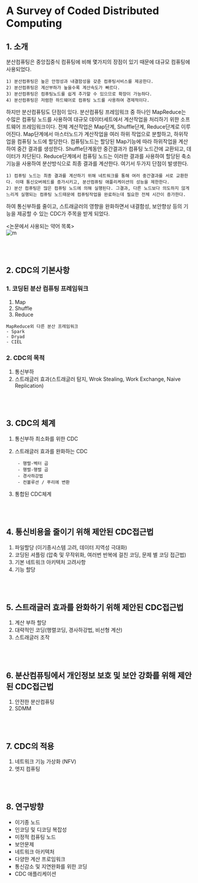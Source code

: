 # A Survey of Coded Distributed Computing

## **1. 소개**
분산컴퓨팅은 중앙집중식 컴퓨팅에 비해 몇가지의 장점이 있기 때문에 대규모 컴퓨팅에 사용되었다.  

    1) 분산컴퓨팅은 높은 안정성과 내결함성을 갖춘 컴퓨팅서비스를 제공한다.  
    2) 분산컴퓨팅은 계산부하가 높을수록 계산속도가 빠르다.  
    3) 분산컴퓨팅은 컴퓨팅노드를 쉽게 추가할 수 있으므로 확장이 가능하다.  
    4) 분산컴퓨팅은 저렴한 하드웨어로 컴퓨팅 노드를 사용하여 경제적이다.  

하지만 분산컴퓨팅도 단점이 있다. 분산컴퓨팅 프레임워크 중 하나인 MapReduce는 수많은 컴퓨팅 노드를 사용하여 대규모 데이터세트에서 계산작업을 처리하기 위한 소프트웨어 프레임워크이다. 전체 계산작업은 Map단계, Shuffle단계, Reduce단계로 이루어진다. Map단계에서 마스터노드가 계산작업을 여러 하위 작업으로 분할하고, 하위작업을 컴퓨팅 노드에 할당한다. 컴퓨팅노드는 할당된 Map기능에 따라 하위작업을 계산하여 중간 결과를 생성한다. Shuffle단계동안 중간결과가 컴퓨팅 노드간에 교환되고, 데이터가 차단된다. Reduce단계에서 컴퓨팅 노드는 이러한 결과를 사용하여 할당된 축소기능을 사용하여 분산방식으로 최종 결과를 계산한다. 여기서 두가지 단점이 발생한다.  

    1) 컴퓨팅 노드는 최종 결과를 계산하기 위해 네트워크를 통해 여러 중간결과를 서로 교환한다. 이때 통신오버헤드를 증가시키고, 분산컴퓨팅 애플리케이션의 성능을 제한한다.  
    2) 분산 컴퓨팅은 많은 컴퓨팅 노드에 의해 실행된다. 그결과, 다른 노드보다 의도하지 않게 느리게 실행되는 컴퓨팅 노드때문에 컴퓨팅작업을 완료하는데 필요한 전체 시간이 증가한다.  

하여 통신부하를 줄이고, 스트래글러의 영향을 완화하면서 내결함성, 보안향상 등의 기능을 제공할 수 있는 CDC가 주목을 받게 되었다.  

<논문에서 사용되는 약어 목록>  
![m](https://user-images.githubusercontent.com/59431387/108622977-adc57680-747f-11eb-8efc-263bbfd12d06.PNG)  


<br/></br>  
## **2. CDC의 기본사항**  
### 1. 코딩된 분산 컴퓨팅 프레임워크  
   1) Map  
   2) Shuffle  
   3) Reduce  

    MapReduce외 다른 분산 프레임워크 
    - Spark
    - Dryad
    - CIEL

### 2. CDC의 목적  
   1) 통신부하  
   2) 스트래글러 효과(스트래글러 탐지, Wrok Stealing, Work Exchange, Naive Replication)  

<br/></br>  
## **3. CDC의 체계**  
1. 통신부하 최소화를 위한 CDC  
2. 스트래글러 효과를 완화하는 CDC  

        - 행렬-벡터 곱  
        - 행렬-행렬 곱  
        - 경사하강법  
        - 컨볼루션 / 푸리에 변환  
 3. 통합된 CDC체계  

<br/></br>  
## **4. 통신비용을 줄이기 위해 제안된 CDC접근법**  
1. 파일할당 (이기종시스템 고려, 데이터 지역성 극대화)  
2. 코딩된 셔플링 (압축 및 무작위화, 여러번 반복에 걸친 코딩, 문제 별 코딩 접근법)  
3. 기본 네트워크 아키텍처 고려사항  
4. 기능 할당  

<br/></br>  
## **5. 스트래글러 효과를 완화하기 위해 제안된 CDC접근법**  
1. 계산 부하 할당  
2. 대략적인 코딩(행렬코딩, 경사하강법, 비선형 계산)  
3. 스트래글러 조작  

<br/></br>  
## **6. 분산컴퓨팅에서 개인정보 보호 및 보안 강화를 위해 제안된 CDC접근법**  
1. 안전한 분산컴퓨팅  
2. SDMM  

<br/></br>  
## **7. CDC의 적용**  
1. 네트워크 기능 가상화 (NFV)  
2. 엣지 컴퓨팅  

<br/></br>  
## **8. 연구방향**  
- 이기종 노드  
- 인코딩 및 디코딩 복잡성  
- 미정적 컴퓨팅 노드  
- 보안문제
- 네트워크 아키텍처  
- 다양한 계산 프로임워크  
- 통신감소 및 지연완화를 위한 코딩  
- CDC 애플리케이션
